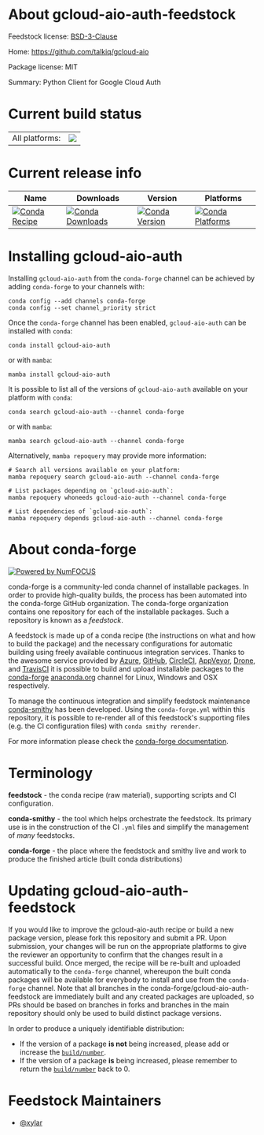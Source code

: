About gcloud-aio-auth-feedstock
===============================

Feedstock license: [BSD-3-Clause](https://github.com/conda-forge/gcloud-aio-auth-feedstock/blob/main/LICENSE.txt)

Home: https://github.com/talkiq/gcloud-aio

Package license: MIT

Summary: Python Client for Google Cloud Auth

Current build status
====================


<table><tr><td>All platforms:</td>
    <td>
      <a href="https://dev.azure.com/conda-forge/feedstock-builds/_build/latest?definitionId=18065&branchName=main">
        <img src="https://dev.azure.com/conda-forge/feedstock-builds/_apis/build/status/gcloud-aio-auth-feedstock?branchName=main">
      </a>
    </td>
  </tr>
</table>

Current release info
====================

| Name | Downloads | Version | Platforms |
| --- | --- | --- | --- |
| [![Conda Recipe](https://img.shields.io/badge/recipe-gcloud--aio--auth-green.svg)](https://anaconda.org/conda-forge/gcloud-aio-auth) | [![Conda Downloads](https://img.shields.io/conda/dn/conda-forge/gcloud-aio-auth.svg)](https://anaconda.org/conda-forge/gcloud-aio-auth) | [![Conda Version](https://img.shields.io/conda/vn/conda-forge/gcloud-aio-auth.svg)](https://anaconda.org/conda-forge/gcloud-aio-auth) | [![Conda Platforms](https://img.shields.io/conda/pn/conda-forge/gcloud-aio-auth.svg)](https://anaconda.org/conda-forge/gcloud-aio-auth) |

Installing gcloud-aio-auth
==========================

Installing `gcloud-aio-auth` from the `conda-forge` channel can be achieved by adding `conda-forge` to your channels with:

```
conda config --add channels conda-forge
conda config --set channel_priority strict
```

Once the `conda-forge` channel has been enabled, `gcloud-aio-auth` can be installed with `conda`:

```
conda install gcloud-aio-auth
```

or with `mamba`:

```
mamba install gcloud-aio-auth
```

It is possible to list all of the versions of `gcloud-aio-auth` available on your platform with `conda`:

```
conda search gcloud-aio-auth --channel conda-forge
```

or with `mamba`:

```
mamba search gcloud-aio-auth --channel conda-forge
```

Alternatively, `mamba repoquery` may provide more information:

```
# Search all versions available on your platform:
mamba repoquery search gcloud-aio-auth --channel conda-forge

# List packages depending on `gcloud-aio-auth`:
mamba repoquery whoneeds gcloud-aio-auth --channel conda-forge

# List dependencies of `gcloud-aio-auth`:
mamba repoquery depends gcloud-aio-auth --channel conda-forge
```


About conda-forge
=================

[![Powered by
NumFOCUS](https://img.shields.io/badge/powered%20by-NumFOCUS-orange.svg?style=flat&colorA=E1523D&colorB=007D8A)](https://numfocus.org)

conda-forge is a community-led conda channel of installable packages.
In order to provide high-quality builds, the process has been automated into the
conda-forge GitHub organization. The conda-forge organization contains one repository
for each of the installable packages. Such a repository is known as a *feedstock*.

A feedstock is made up of a conda recipe (the instructions on what and how to build
the package) and the necessary configurations for automatic building using freely
available continuous integration services. Thanks to the awesome service provided by
[Azure](https://azure.microsoft.com/en-us/services/devops/), [GitHub](https://github.com/),
[CircleCI](https://circleci.com/), [AppVeyor](https://www.appveyor.com/),
[Drone](https://cloud.drone.io/welcome), and [TravisCI](https://travis-ci.com/)
it is possible to build and upload installable packages to the
[conda-forge](https://anaconda.org/conda-forge) [anaconda.org](https://anaconda.org/)
channel for Linux, Windows and OSX respectively.

To manage the continuous integration and simplify feedstock maintenance
[conda-smithy](https://github.com/conda-forge/conda-smithy) has been developed.
Using the ``conda-forge.yml`` within this repository, it is possible to re-render all of
this feedstock's supporting files (e.g. the CI configuration files) with ``conda smithy rerender``.

For more information please check the [conda-forge documentation](https://conda-forge.org/docs/).

Terminology
===========

**feedstock** - the conda recipe (raw material), supporting scripts and CI configuration.

**conda-smithy** - the tool which helps orchestrate the feedstock.
                   Its primary use is in the construction of the CI ``.yml`` files
                   and simplify the management of *many* feedstocks.

**conda-forge** - the place where the feedstock and smithy live and work to
                  produce the finished article (built conda distributions)


Updating gcloud-aio-auth-feedstock
==================================

If you would like to improve the gcloud-aio-auth recipe or build a new
package version, please fork this repository and submit a PR. Upon submission,
your changes will be run on the appropriate platforms to give the reviewer an
opportunity to confirm that the changes result in a successful build. Once
merged, the recipe will be re-built and uploaded automatically to the
`conda-forge` channel, whereupon the built conda packages will be available for
everybody to install and use from the `conda-forge` channel.
Note that all branches in the conda-forge/gcloud-aio-auth-feedstock are
immediately built and any created packages are uploaded, so PRs should be based
on branches in forks and branches in the main repository should only be used to
build distinct package versions.

In order to produce a uniquely identifiable distribution:
 * If the version of a package **is not** being increased, please add or increase
   the [``build/number``](https://docs.conda.io/projects/conda-build/en/latest/resources/define-metadata.html#build-number-and-string).
 * If the version of a package **is** being increased, please remember to return
   the [``build/number``](https://docs.conda.io/projects/conda-build/en/latest/resources/define-metadata.html#build-number-and-string)
   back to 0.

Feedstock Maintainers
=====================

* [@xylar](https://github.com/xylar/)

